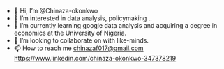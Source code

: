 - 👋 Hi, I’m @Chinaza-okonkwo
- 👀 I’m interested in data analysis, policymaking ..
- 🌱 I’m currently learning  google data analysis and acquiring a degree in economics at the University of Nigeria.
- 💞️ I’m looking to collaborate on with like-minds.
- 📫 How to reach me chinazaf017@gmail.com
https://www.linkedin.com/chinaza-okonkwo-347378219
<!---
Chinaza-okonkwo/Chinaza-okonkwo is a ✨ special ✨ repository because its `README.md` (this file) appears on your GitHub profile.
You can click the Preview link to take a look at your ch.
